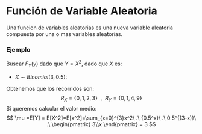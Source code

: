# Función de Variable Aleatoria

Una funcion de variables aleatorias es una nueva variable aleatoria compuesta por una o mas variables aleatorias.

### Ejemplo

Buscar $F_Y(y)$ dado que $Y = X^2$, dado que $X$ es:

- $X\sim Binomial(3,0.5)$:

Obtenemos que los recorridos son:
$$
R_X=\{0,1,2,3\}\ \ ,\ \ R_Y=\{0,1,4,9\}
$$
Si queremos calcular el valor medio:
$$
\mu =E[Y] = E[X^2]=E[x^2]=\sum_{x=0}^{3}x^2\ .\ {0.5^x}\ .\ 0.5^{(3-x)}\ .\ 
\begin{pmatrix}
	3\\x
\end{pmatrix} = 3
$$
